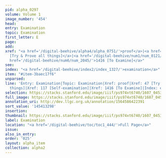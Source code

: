 ```yaml
---
pid: alpha_0297
volume: Volume 1
image_number: '454'
head:
entry: Examination
topic: Examination
first_letter: E
page:
add:
xref: "<a href='/digital-beehive/alpha4/alpha_0751/'>proof</a>|<a href='/digital-beehive/num1/num_0047/'>47
  [Try & Prove all things]</a>|<a href='/digital-beehive/num1/num_0121/'>117 [Self-examination]</a>|<a
  href='/digital-beehive/num6/num_2045/'>1416 [To Examine]</a>"
see:
index: "<a href='/digital-beehive/index2/index_1327/'>examination</a>"
item: "#item-3baec17f6"
unparsed:
line: 'Entry: Examination|Topic: Examination|Xref: proof|Xref: 47 [Try & Prove all
  things]|Xref: 117 [Self-examination]|Xref: 1416 [To Examine]|Index: examination|#item-3baec17f6'
selection: https://stacks.stanford.edu/image/iiif/ps974xt6740/1607_0453/781,3298,2978,676/full/0/default.jpg
full_image: https://stacks.stanford.edu/image/iiif/ps974xt6740/1607_0453/full/full/0/default.jpg
annotation_uri: http://dev.llgc.org.uk/annotation/1564586422391
sort_value: '145413298'
insertion:
thumbnail: https://stacks.stanford.edu/image/iiif/ps974xt6740/1607_0453/781,3298,600,180/250,/0/default.jpg
label: Examination
location: "<a href='/digital-beehive/toc/toc1_444/'>Full Page</a>"
issue:
also_in_entry:
order: '025'
layout: alpha_item
collection: alpha2
---
```

